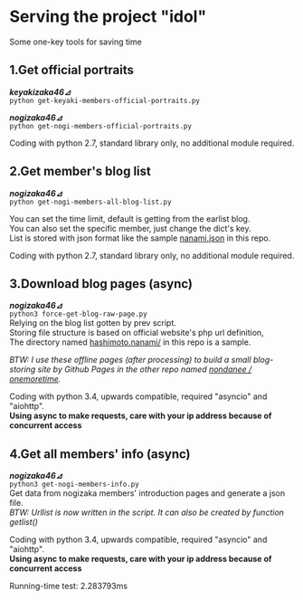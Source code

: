 # Serving the project "idol"  
Some one-key tools for saving time

## 1.Get official portraits  
***keyakizaka46⊿***  
`python get-keyaki-members-official-portraits.py`  

***nogizaka46⊿***  
`python get-nogi-members-official-portraits.py`  

Coding with python 2.7, standard library only, no additional module required.

## 2.Get member's blog list 
***nogizaka46⊿***  
`python get-nogi-members-all-blog-list.py`  

You can set the time limit, default is getting from the earlist blog.  
You can also set the specific member, just change the dict's key.  
List is stored with json format like the sample [nanami.json](https://github.com/nondanee/NogiKeya/blob/master/nanami.json) in this repo.  

Coding with python 2.7, standard library only, no additional module required.  

## 3.Download blog pages (async)
***nogizaka46⊿***  
`python3 force-get-blog-raw-page.py`  
Relying on the blog list gotten by prev script.  
Storing file structure is based on official website's php url definition,  
The directory named [hashimoto.nanami/](https://github.com/nondanee/NogiKeya/tree/master/nanami.hashimoto) in this repo is a sample.  

*BTW: I use these offline pages (after processing) to build a small blog-storing site by Github Pages in the other repo named [nondanee / onemoretime](https://github.com/nondanee/onemoretime).*   

Coding with python 3.4, upwards compatible, required "asyncio" and "aiohttp".  
**Using async to make requests, care with your ip address because of concurrent access**

## 4.Get all members' info (async)
***nogizaka46⊿***  
`python3 get-nogi-members-info.py`  
Get data from nogizaka members' introduction pages and generate a json file.  
*BTW: Urllist is now written in the script. It can also be created by function getlist()*  

Coding with python 3.4, upwards compatible, required "asyncio" and "aiohttp".  
**Using async to make requests, care with your ip address because of concurrent access**

Running-time test: 2.283793ms